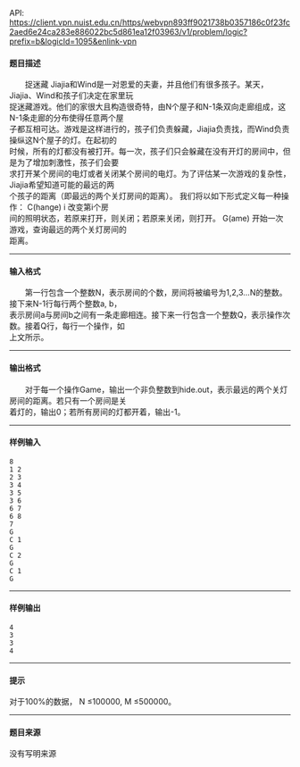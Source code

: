 API: https://client.vpn.nuist.edu.cn/https/webvpn893ff9021738b0357186c0f23fc2aed6e24ca283e886022bc5d861ea12f03963/v1/problem/logic?prefix=b&logicId=1095&enlink-vpn

#### 题目描述

　　捉迷藏 Jiajia和Wind是一对恩爱的夫妻，并且他们有很多孩子。某天，Jiajia、Wind和孩子们决定在家里玩  
捉迷藏游戏。他们的家很大且构造很奇特，由N个屋子和N-1条双向走廊组成，这N-1条走廊的分布使得任意两个屋  
子都互相可达。游戏是这样进行的，孩子们负责躲藏，Jiajia负责找，而Wind负责操纵这N个屋子的灯。在起初的  
时候，所有的灯都没有被打开。每一次，孩子们只会躲藏在没有开灯的房间中，但是为了增加刺激性，孩子们会要  
求打开某个房间的电灯或者关闭某个房间的电灯。为了评估某一次游戏的复杂性，Jiajia希望知道可能的最远的两  
个孩子的距离（即最远的两个关灯房间的距离）。 我们将以如下形式定义每一种操作： C(hange) i 改变第i个房  
间的照明状态，若原来打开，则关闭；若原来关闭，则打开。 G(ame) 开始一次游戏，查询最远的两个关灯房间的  
距离。

---

#### 输入格式

　　第一行包含一个整数N，表示房间的个数，房间将被编号为1,2,3…N的整数。接下来N-1行每行两个整数a, b，  
表示房间a与房间b之间有一条走廊相连。接下来一行包含一个整数Q，表示操作次数。接着Q行，每行一个操作，如  
上文所示。

---

#### 输出格式

　　对于每一个操作Game，输出一个非负整数到hide.out，表示最远的两个关灯房间的距离。若只有一个房间是关  
着灯的，输出0；若所有房间的灯都开着，输出-1。

---

#### 样例输入
```
8
1 2
2 3
3 4
3 5
3 6
6 7
6 8
7
G
C 1
G
C 2
G
C 1
G
```

---

#### 样例输出
```
4
3
3
4
```

---

#### 提示

对于100%的数据， N ≤100000, M ≤500000。

---

#### 题目来源

没有写明来源